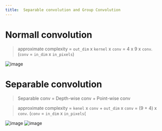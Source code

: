```yaml
---
title:  Separable convolution and Group Convolution
---
```

# Normall convolution
> approximate complexity = `out_dim` x `kernel` x `conv` = 4 x 9 x `conv`. (`conv` = `in_dim` x `in_pixels`)

![image](https://user-images.githubusercontent.com/42603768/166188612-a891d975-751b-468b-a13d-3c444886d64d.png)

# Separable convolution
> Separable conv = Depth-wise conv + Point-wise conv

> approximate complexity = `kenel` x `conv` + `out_dim` x `conv` = (9 + 4) x `conv`. (`conv` = `in_dim` x `in_pixels`(

![image](https://user-images.githubusercontent.com/42603768/166188714-ed4ee442-eac7-4f18-9a02-a3050fad6808.png)
![image](https://user-images.githubusercontent.com/42603768/166188723-55e732d3-76f0-4183-9f09-23762bfab2c0.png)
